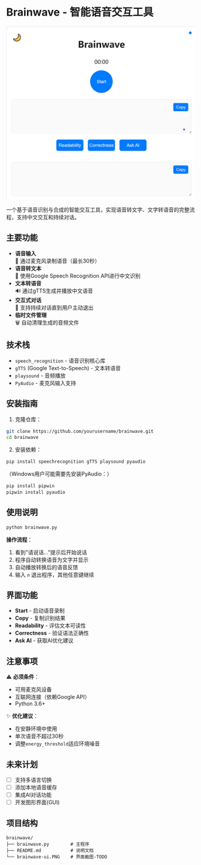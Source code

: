 # Brainwave - 智能语音交互工具

![应用界面示例](brainwave-ui.PNG)

一个基于语音识别与合成的智能交互工具，实现语音转文字、文字转语音的完整流程，支持中文交互和持续对话。

## 主要功能

- **语音输入**  
  🎤 通过麦克风录制语音（最长30秒）
- **语音转文本**  
  📝 使用Google Speech Recognition API进行中文识别
- **文本转语音**  
  🔊 通过gTTS生成并播放中文语音
- **交互式对话**  
  🔄 支持持续对话直到用户主动退出
- **临时文件管理**  
  🗑️ 自动清理生成的音频文件

## 技术栈

- `speech_recognition` - 语音识别核心库
- `gTTS` (Google Text-to-Speech) - 文本转语音
- `playsound` - 音频播放
- `PyAudio` - 麦克风输入支持

## 安装指南

1. 克隆仓库：
```bash
git clone https://github.com/yourusername/brainwave.git
cd brainwave
```

2. 安装依赖：
```bash
pip install speechrecognition gTTS playsound pyaudio
```

（Windows用户可能需要先安装PyAudio：）
```bash
pip install pipwin
pipwin install pyaudio
```

## 使用说明

```bash
python brainwave.py
```

**操作流程**：
1. 看到"请说话..."提示后开始说话
2. 程序自动转换语音为文字并显示
3. 自动播放转换后的语音反馈
4. 输入 `n` 退出程序，其他任意键继续

## 界面功能

- **Start** - 启动语音录制
- **Copy** - 复制识别结果
- **Readability** - 评估文本可读性
- **Correctness** - 验证语法正确性
- **Ask AI** - 获取AI优化建议

## 注意事项

⚠️ **必须条件**：
- 可用麦克风设备
- 互联网连接（依赖Google API）
- Python 3.6+

✨ **优化建议**：
- 在安静环境中使用
- 单次语音不超过30秒
- 调整`energy_threshold`适应环境噪音

## 未来计划

- [ ] 支持多语言切换
- [ ] 添加本地语音缓存
- [ ] 集成AI对话功能
- [ ] 开发图形界面(GUI)

## 项目结构

```
brainwave/
├── brainwave.py        # 主程序
├── README.md           # 说明文档
└── brainwave-ui.PNG    # 界面截图-TODO
```